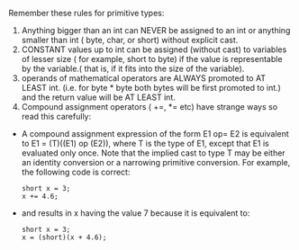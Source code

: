 Remember these rules for primitive types:
1. Anything bigger than an int can NEVER be assigned to an int or anything smaller than int ( byte, char, or short) without explicit cast.
2. CONSTANT values up to int can be assigned (without cast) to variables of lesser size ( for example, short to byte) if the value is representable by the variable.( that is, if it fits into the size of the variable).
3. operands of mathematical operators are ALWAYS promoted to AT LEAST int. (i.e. for byte * byte both bytes will be first promoted to int.) and the return value will be AT LEAST int.
4. Compound assignment operators ( +=, *= etc)  have strange ways so read this carefully:

- A compound assignment expression of the form E1 op= E2 is equivalent to E1 = (T)((E1) op (E2)), where T is the type of E1, except that E1 is evaluated only once. Note that the implied cast to type T may be either an identity conversion or a narrowing primitive conversion. For example, the following code is correct:
    ```
    short x = 3;
    x += 4.6;
    ```
- and results in x having the value 7 because it is equivalent to:
    ```
    short x = 3;
    x = (short)(x + 4.6);
    ```
